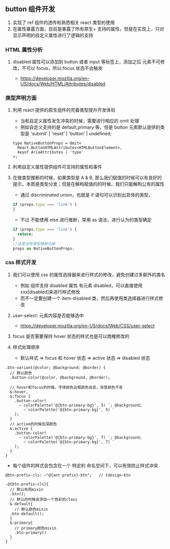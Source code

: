 ## button 组件开发

1. 实现了 ref 组件的透传和熟悉相关 react 类型的使用
2. 在属性暴露方面，目前是暴露了所有原生+ 支持的属性，但是在实现上，只对显示声明的自定义属性进行了逻辑的支持

### HTML 属性分析

1. disabled 属性可以添加到 button 或者 input 等标签上，添加之后 元素不可修改，不可以 focus，所以:focus 状态不会触发

   - https://developer.mozilla.org/en-US/docs/Web/HTML/Attributes/disabled

### 类型声明方面

1. 利用 react 提供的原生组件的完备类型提升开发体验

   - 当和自定义属性发生冲突的时候，需要进行相应的 omit 处理
   - 例如自定义支持的是 default,primary 等，但是 button 元素默认提供的类型是 'submit' | 'reset' | 'button' | undefined;

   ```
   type NativeButtonProps = Omit<
     React.ButtonHTMLAttributes<HTMLButtonElement>,
     keyof AriaAttributes | 'type'
   >;
   ```

2. 利用自定义属性提供组件可支持的属性和事件
3. 在做类型推断的时候，如果类型是 A & B, 那么我们赋值的时候可以有良好的提示，本质是类型分发；但是在解构赋值的的时候，我们只能解构公有的属性

   - 通过 discriminated union，也就是 if 语句可以识别出具体的类型，

   ```typescript
   if (props.type === 'link') {
   }
   ```

   - 不过 不能使用 else 进行推断，常用 as 语法，进行认为的类型确定

   ```typescript
   if (props.type === 'link') {
     return;
   }
   //这里没有类型推断功能
   props as NativeButtonProps;
   ```

### css 样式开发

1. 我们可以使用 css 的属性选择器来进行样式的修改，避免创建过多额外的类名

   - 例如 组件支持 disabled 属性 有元素 disabled，可以直接使用 xxx[disabled]来进行样式修改
   - 而不一定要创建一个 item-disabled 类，然后再使用类选择器进行样式修改

2. user-select: 元素内容是否能够选中
   - https://developer.mozilla.org/en-US/docs/Web/CSS/user-select
3. focus 是否需要保持 hover 状态的样式也是可以商榷修改的
4. 样式处理顺序
   - 默认样式 => focus 和 hover 状态 => active 状态 => disabled 状态

```less
.btn-variant(@color; @background; @border) {
  // 默认颜色
  .button-color(@color, @background, @border);

  // hover和focus的时候，字体颜色边框颜色会变，背景颜色不变
  &:hover,
  &:focus {
    .button-color(
      ~`colorPalette('@{btn-primary-bg}', 5) `; @background;
        ~`colorPalette('@{btn-primary-bg}', 5) `
    );
  }
  // active的时候加深颜色
  &:active {
    .button-color(
      ~`colorPalette('@{btn-primary-bg}', 7) `; @background;
        ~`colorPalette('@{btn-primary-bg}', 7) `
    );
  }
}
```

- 每个组件的样式会包含在一个 特定的 命名空间下，可以有效防止样式冲突

```less
@btn-prefix-cls: ~"@{ant-prefix}-btn";   // tdesign-btn

.@{btn-prefix-cls}{
  // 默认布局mixin
  .btn();
  // 默认的时候会添加一个色彩的class
  &-default{
    // 默认颜色mixin
  .btn-default();
  }
  &-primary{
    // primary颜色mixin
    .btn-primary()
  }
}
```
